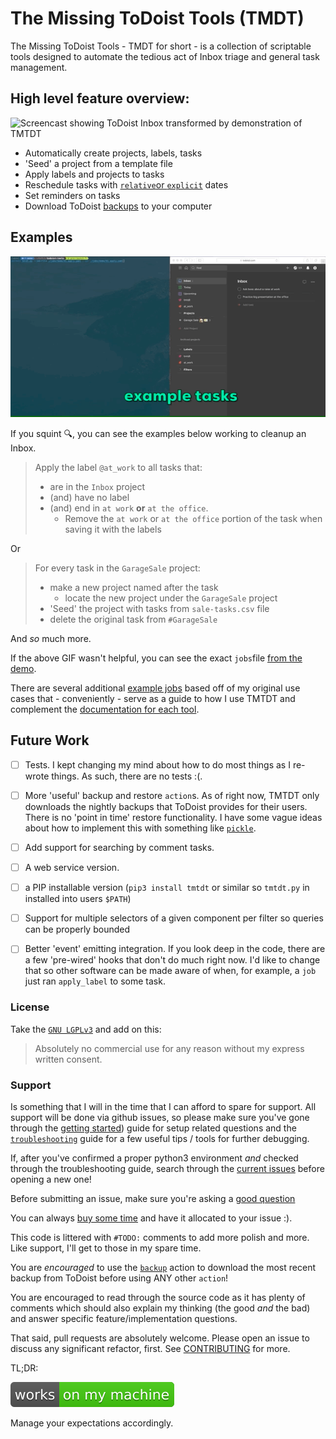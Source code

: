# The Missing ToDoist Tools (TMDT)

The Missing ToDoist Tools - TMDT for short - is a collection of scriptable tools designed to automate the tedious act 
of Inbox triage and general task management.


## High level feature overview:

![Screencast showing ToDoist Inbox transformed by demonstration of TMTDT](/docs/res/demo/02/combined.gif)

- Automatically create projects, labels, tasks
- 'Seed' a project from a template file
- Apply labels and projects to tasks
- Reschedule tasks with [`relative`or `explicit`](/docs/readme.md#taskdate) dates
- Set reminders on tasks
- Download ToDoist [backups](https://get.todoist.help/hc/en-us/articles/115001799989-Backups) to your computer


## Examples

![Screencast showing ToDoist Inbox transformed by demonstration of TMTDT](/docs/res/demo/01/demo.gif)

If you squint 🔍, you can see the examples below working to cleanup an Inbox.

> Apply the label `@at_work` to all tasks that:
>   - are in the `Inbox` project
>   - (and) have no label
>   - (and) end in `at work` **or** `at the office`. 
>       - Remove the `at work` or `at the office`
>       portion of the task when saving it with the labels

Or

> For every task in the `GarageSale` project:
>   - make a new project named after the task
>       - locate the new project under the `GarageSale` project
>   - 'Seed' the project with tasks from `sale-tasks.csv` file
>   - delete the original task from `#GarageSale`

And *so* much more.

If the above GIF wasn't helpful, you can see the exact `jobs`file [from the demo](/jobs/demo/01.apply.yaml).

There are several additional [example jobs](jobs/v1) based off of my original use cases that - conveniently - serve
as a guide to how I use TMTDT and complement the [documentation for each tool](/docs/actions/readme.md).

## Future Work

- [ ] Tests. I kept changing my mind about how to do most things as I re-wrote things. As such, there are no tests :(.

- [ ] More 'useful' backup and restore `action`s. As of right now, TMTDT only downloads the nightly backups that ToDoist provides for their users. There is no 'point in time' restore functionality. I have some vague ideas about how to implement this with something like [`pickle`](https://docs.python.org/3/library/pickle.html).

- [ ] Add support for searching by comment tasks.

- [ ] A web service version.

- [ ] a PIP installable version (`pip3 install tmtdt` or similar so `tmtdt.py` in installed into users `$PATH`)

- [ ] Support for multiple selectors of a given component per filter so queries can be properly bounded

- [ ] Better 'event' emitting integration. If you look deep in the code, there are a few 'pre-wired' hooks that don't do much right now. I'd like to change that so other software can be made aware of when, for example, a `job` just ran `apply_label` to some task.

### License

Take the [`GNU LGPLv3`](LICENSE.md) and add on this:

> Absolutely no commercial use for any reason without my express written consent.


### Support

Is something that I will in the time that I can afford to spare for support.
All support will be done via github issues, so please make sure you've gone through the
 [getting started](docs/getting-started.md)) guide for setup related questions and the 
 [`troubleshooting`](docs/troubleshooting/readme.md) guide for a few useful tips / tools for further debugging.
 
If, after you've confirmed a proper python3 environment *and* checked through the troubleshooting guide, search through the
[current issues](https://github.com/kquinsland/the-missing-todoist-tools/issues) before opening a new one!

Before submitting an issue, make sure you're asking a [good question](https://www.youtube.com/watch?v=53zkBvL4ZB4)
 
You can always [buy some time](https://karlquinsland.com/contact/) and have it allocated to your issue :).
 
This code is littered with `#TODO:` comments to add more polish and more. Like support, I'll get to those in my spare time.

You are *encouraged* to use the [`backup`](docs/actions/backup/download.md) action to download the most recent backup
from ToDoist before using ANY other `action`!

You are encouraged to read through the source code as it has plenty of comments which should also explain my 
thinking (the good _and_ the bad) and answer specific feature/implementation questions.

That said, pull requests are absolutely welcome. Please open an issue to discuss any significant refactor, first.
See [CONTRIBUTING](./CONTRIBUTING.md) for more.

TL;DR:

[![works badge](/docs/res/badge.svg)](https://github.com/nikku/works-on-my-machine)

Manage your expectations accordingly.
